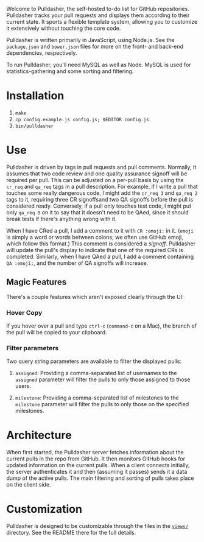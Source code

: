 Welcome to Pulldasher, the self-hosted to-do list for GitHub repositories.
Pulldasher tracks your pull requests and displays them according to their
current state. It sports a flexible template system, allowing you to customize
it extensively without touching the core code.

Pulldasher is written primarily in JavaScript, using Node.js. See the
`package.json` and `bower.json` files for more on the front- and back-end
dependencies, respectively.

To run Pulldasher, you'll need MySQL as well as Node. MySQL is used for
statistics-gathering and some sorting and filtering.

# Installation
1. `make`
2. `cp config.example.js config.js; $EDITOR config.js`
3. `bin/pulldasher`

# Use
Pulldasher is driven by tags in pull requests and pull comments. Normally, it
assumes that two code review and one quality assurance signoff will be
required per pull. This can be adjusted on a per-pull basis by using the
`cr_req` and `qa_req` tags in a pull description. For example, if I write a
pull that touches some really dangerous code, I might add the `cr_req 3` and
`qa_req 2` tags to it, requiring three CR signoffsand two QA signoffs before
the pull is considered ready. Conversely, if a pull only touches test code, I
might put only `qa_req 0` on it to say that it doesn't need to be QAed, since
it should break tests if there's anything wrong with it.

When I have CRed a pull, I add a comment to it with `CR :emoji:` in it.
(`emoji` is simply a word or words between colons; we often use GitHub emoji,
which follow this format.) This comment is considered a _signoff_. Pulldasher
will update the pull's display to indicate that one of the required CRs is
completed.  Similarly, when I have QAed a pull, I add a comment containing `QA
:emoji:`, and the number of QA signoffs will increase.

## Magic Features
There's a couple features which aren't exposed clearly through the UI:

### Hover Copy
If you hover over a pull and type `ctrl-c` (`command-c` on a Mac), the branch of
the pull will be copied to your clipboard.

### Filter parameters
Two query string parameters are available to filter the displayed pulls:

1. `assigned`: Providing a comma-separated list of usernames to the `assigned`
   parameter will filter the pulls to only those assigned to those users.

2. `milestone`: Providing a comma-separated list of milestones to the
   `milestone` parameter will filter the pulls to only those on the specified
   milestones.

# Architecture
When first started, the Pulldasher server fetches information about the current
pulls in the repo from GitHub. It then monitors GitHub hooks for updated
information on the current pulls. When a client connects initially, the server
authenticates it and then (assuming it passes) sends it a data dump of the
active pulls.  The main filtering and sorting of pulls takes place on the client
side.

# Customization
Pulldasher is designed to be customizable through the files in the
[`views/`](views/) directory. See the README there for the full details.
